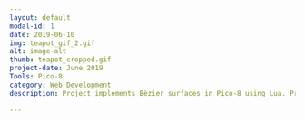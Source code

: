 ```yaml
---
layout: default
modal-id: 1
date: 2019-06-10
img: teapot_gif_2.gif
alt: image-alt
thumb: teapot_cropped.gif
project-date: June 2019
Tools: Pico-8
category: Web Development
description: Project implements Bèzier surfaces in Pico-8 using Lua. Project uses a version of de Casteljau's algorithm to display 3D objects. For input, the original data set for the Utah teapot was used, with the implementation breaking down the different patches and displaying each. Credit to Noah Rosamilla's 3D projection algorithm as used in the Picozine #2. Related Media - <a href="https://twitter.com/jwhopkin/status/1138294563376730112">Tweet</a>

---
```

